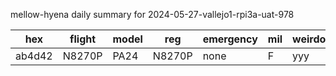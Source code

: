 mellow-hyena daily summary for 2024-05-27-vallejo1-rpi3a-uat-978

|hex|flight|model|reg|emergency|mil|weirdo|
|--|--|--|--|--|--|--|
|ab4d42|N8270P|PA24|N8270P|none|F|yyy|
